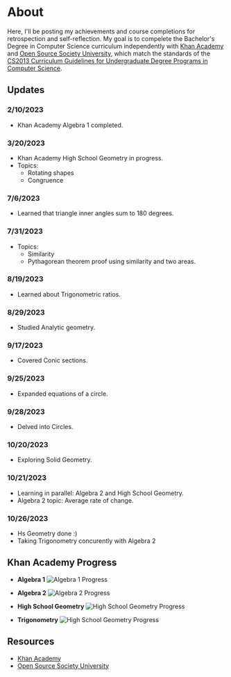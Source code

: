 # About
Here, I'll be posting my achievements and course completions for retrospection and self-reflection. My goal is to compelete the Bachelor's Degree in Computer Science curriculum independently with [Khan Academy](#KhanAcademy) and [Open Source Society University](#OSSU), which match the standards of the [CS2013 Curriculum Guidelines for Undergraduate Degree Programs in Computer Science](https://github.com/ossu/computer-science/blob/master/CURRICULAR_GUIDELINES.md).

## Updates

### 2/10/2023
- Khan Academy Algebra 1 completed.

### 3/20/2023
- Khan Academy High School Geometry in progress.
- Topics:
  - Rotating shapes
  - Congruence

### 7/6/2023
- Learned that triangle inner angles sum to 180 degrees.

### 7/31/2023
- Topics:
  - Similarity
  - Pythagorean theorem proof using similarity and two areas.

### 8/19/2023
- Learned about Trigonometric ratios.

### 8/29/2023
- Studied Analytic geometry.

### 9/17/2023
- Covered Conic sections.

### 9/25/2023
- Expanded equations of a circle.

### 9/28/2023
- Delved into Circles.

### 10/20/2023
- Exploring Solid Geometry.

### 10/21/2023
- Learning in parallel: Algebra 2 and High School Geometry.
- Algebra 2 topic: Average rate of change.

### 10/26/2023
- Hs Geometry done :)
- Taking Trigonometry concurently with Algebra 2
  


## Khan Academy Progress
- **Algebra 1**
  ![Algebra 1 Progress](https://progress-bar.dev/97/?scale=100&title=&width=90&color=babaca&suffix=%)

- **Algebra 2**
  ![Algebra 2 Progress](https://progress-bar.dev/10/?scale=100&title=&width=90&color=babaca&suffix=%)

- **High School Geometry**
  ![High School Geometry Progress](https://progress-bar.dev/94/?scale=100&title=&width=90&color=babaca&suffix=%)

- **Trigonometry**
  ![High School Geometry Progress](https://progress-bar.dev/18/?scale=100&title=&width=90&color=babaca&suffix=%)

## Resources
- <a name="KhanAcademy">[Khan Academy](https://www.khanacademy.org/profile/me/courses)</a>
- <a name="OSSU">[Open Source Society University](https://github.com/ossu/computer-science)</a>
